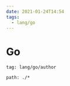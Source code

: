 ```yaml
---
date: 2021-01-24T14:54
tags:
  - lang/go
---
```


# Go

```query
tag: lang/go/author
```

```query
path: ./*
```
